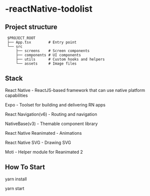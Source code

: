 # -reactNative-todolist
## Project structure
 
     $PROJECT_ROOT
     ├── App.tsx        # Entry point
     └── src
         ├── screens    # Screen components
         ├── components # UI components
         ├── utils      # Custom hooks and helpers
         └── assets     # Image files

## Stack

React Native - ReactJS-based framework that can use native platform capabilities

Expo - Toolset for building and delivering RN apps

React Navigation(v6) - Routing and navigation

NativeBase(v3) - Themable component library

React Native Reanimated - Animations

React Native SVG - Drawing SVG

Moti - Helper module for Reanimated 2


## How To Start

  yarn install 
  
  yarn start
